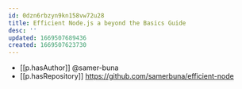 ```yaml
---
id: 0dzn6rbzyn9kn158vw72u28
title: Efficient Node.js a beyond the Basics Guide
desc: ''
updated: 1669507689436
created: 1669507623730
---
```


- [[p.hasAuthor]] @samer-buna
- [[p.hasRepository]] https://github.com/samerbuna/efficient-node